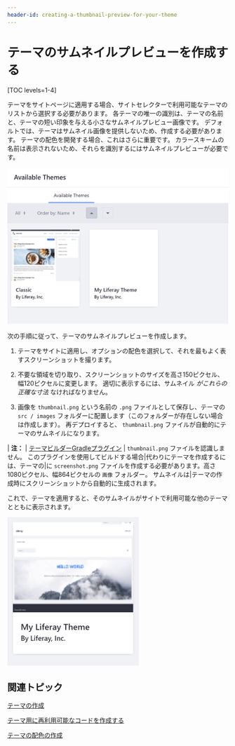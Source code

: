 ```yaml
---
header-id: creating-a-thumbnail-preview-for-your-theme
---
```


# テーマのサムネイルプレビューを作成する

[TOC levels=1-4]

テーマをサイトページに適用する場合、サイトセレクターで利用可能なテーマのリストから選択する必要があります。 各テーマの唯一の識別は、テーマの名前と、テーマの短い印象を与える小さなサムネイルプレビュー画像です。 デフォルトでは、テーマはサムネイル画像を提供しないため、作成する必要があります。 テーマの配色を開発する場合、これはさらに重要です。 カラースキームの名前は表示されないため、それらを識別するにはサムネイルプレビューが必要です。

![図1：テーマのサムネイルが残りの利用可能なテーマと共に表示されます。](../../../../images/theme-dev-theme-thumbnail-default.png)

次の手順に従って、テーマのサムネイルプレビューを作成します。

1.  テーマをサイトに適用し、オプションの配色を選択して、それを最もよく表すスクリーンショットを撮ります。

2.  不要な領域を切り取り、スクリーンショットのサイズを高さ150ピクセル、幅120ピクセルに変更します。 適切に表示するには、サムネイル *がこれらの正確な寸法* なければなりません。

3.  画像を `thumbnail.png` という名前の `.png` ファイルとして保存し、テーマの `src / images` フォルダーに配置します（このフォルダーが存在しない場合は作成します）。 再デプロイすると、 `thumbnail.png` ファイルが自動的にテーマのサムネイルになります。

| **注：** | [テーマビルダーGradleプラグイン](/docs/7-1/reference/-/knowledge_base/r/theme-builder-gradle-plugin) | `thumbnail.png` ファイルを認識しません。 このプラグインを使用してビルドする場合|代わりにテーマを作成するには、テーマの|に `screenshot.png` ファイルを作成する必要があります。高さ1080ピクセル、幅864ピクセルの `画像` フォルダー。 サムネイルは|テーマの作成時にスクリーンショットから自動的に生成されます。

これで、テーマを適用すると、そのサムネイルがサイトで利用可能な他のテーマとともに表示されます。

![図2：テーマのサムネイルが残りの利用可能なテーマと共に表示されます。](../../../../images/theme-dev-theme-thumbnail-custom.png)

## 関連トピック

[テーマの作成](/docs/7-1/tutorials/-/knowledge_base/t/creating-themes)

[テーマ用に再利用可能なコードを作成する](/docs/7-1/tutorials/-/knowledge_base/t/creating-reusable-pieces-of-code-for-your-themes)

[テーマの配色の作成](/docs/7-1/tutorials/-/knowledge_base/t/creating-color-schemes-for-your-theme)
